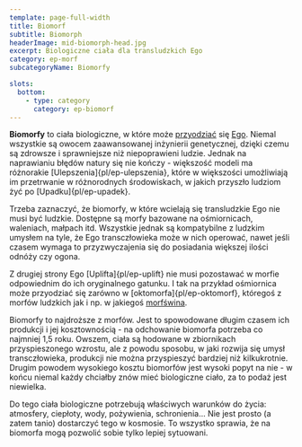 ```yaml
---
template: page-full-width
title: Biomorf
subtitle: Biomorph
headerImage: mid-biomorph-head.jpg
excerpt: Biologiczne ciała dla transludzkich Ego
category: ep-morf
subcategoryName: Biomorfy

slots:
  bottom:
    - type: category
      category: ep-biomorf
---
```

**Biomorfy** to ciała biologiczne, w które może [przyodziać](#) się [Ego](#). Niemal wszystkie są owocem zaawansowanej inżynierii genetycznej, dzięki czemu są zdrowsze i sprawniejsze niż niepoprawieni ludzie. Jednak na naprawianiu błędów natury się nie kończy - większość modeli ma różnorakie [Ulepszenia]{pl/ep-ulepszenia}, które w większości umożliwiają im przetrwanie w różnorodnych środowiskach, w jakich przyszło ludziom żyć po [Upadku]{pl/ep-upadek}.

Trzeba zaznaczyć, że biomorfy, w które wcielają się transludzkie Ego nie musi być ludzkie. Dostępne są morfy bazowane na ośmiornicach, waleniach, małpach itd. Wszystkie jednak są kompatybilne z ludzkim umysłem na tyle, że Ego transczłowieka może w nich operować, nawet jeśli czasem wymaga to przyzwyczajenia się do posiadania większej ilości odnóży czy ogona.

Z drugiej strony Ego [Uplifta]{pl/ep-uplift} nie musi pozostawać w morfie odpowiednim do ich oryginalnego gatunku. I tak na przykład ośmiornica może przyodziać się zarówno w [oktomorfa]{pl/ep-oktomorf}, któregoś z morfów ludzkich jak i np. w jakiegoś [morfświna](#).

Biomorfy to najdroższe z morfów. Jest to spowodowane długim czasem ich produkcji i jej kosztownością - na odchowanie biomorfa potrzeba co najmniej 1,5 roku. Owszem, ciała są hodowane w zbiornikach przyspieszonego wzrostu, ale z powodu sposobu, w jaki rozwija się umysł transczłowieka, produkcji nie można przyspieszyć bardziej niż kilkukrotnie. Drugim powodem wysokiego kosztu biomorfów jest wysoki popyt na nie - w końcu niemal każdy chciałby znów mieć biologiczne ciało, za to podaż jest niewielka. 

Do tego ciała biologiczne potrzebują właściwych warunków do życia: atmosfery, ciepłoty, wody, pożywienia, schronienia... Nie jest prosto (a zatem tanio) dostarczyć tego w kosmosie. To wszystko sprawia, że na biomorfa mogą pozwolić sobie tylko lepiej sytuowani.
